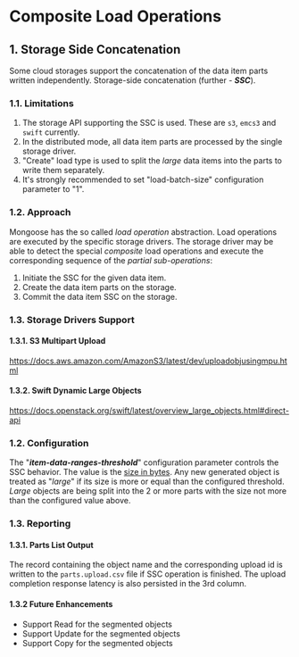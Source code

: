 # Composite Load Operations

## 1. Storage Side Concatenation

Some cloud storages support the concatenation of the data item parts written independently.
Storage-side concatenation (further - ***SSC***).

### 1.1. Limitations

1. The storage API supporting the SSC is used. These are `s3`, `emcs3` and `swift` currently.
2. In the distributed mode, all data item parts are processed by the single storage driver.
3. "Create" load type is used to split the *large* data items into the parts to write them
 separately.
4. It's strongly recommended to set "load-batch-size" configuration parameter to "1".

### 1.2. Approach

Mongoose has the so called *load operation* abstraction. Load operations are executed by the specific storage
drivers. The storage driver may be able to detect the special *composite* load operations and execute the
corresponding sequence of the *partial sub-operations*:

1. Initiate the SSC for the given data item.
2. Create the data item parts on the storage.
3. Commit the data item SSC on the storage.

### 1.3. Storage Drivers Support

#### 1.3.1. S3 Multipart Upload

https://docs.aws.amazon.com/AmazonS3/latest/dev/uploadobjusingmpu.html

#### 1.3.2. Swift Dynamic Large Objects

https://docs.openstack.org/swift/latest/overview_large_objects.html#direct-api

### 1.2. Configuration

The "***item-data-ranges-threshold***" configuration parameter controls the SSC behavior.
The value is the [size in bytes](../../../../interfaces/input/configuration#122-size). Any new generated object is
treated as "*large*" if its size is more or equal than the configured threshold. *Large* objects are
being split into the 2 or more parts with the size not more than the configured value above.

### 1.3. Reporting

#### 1.3.1. Parts List Output

The record containing the object name and the corresponding upload id is written to the
`parts.upload.csv` file if SSC operation is finished. The upload completion response latency is also
persisted in the 3rd column.

#### 1.3.2 Future Enhancements

* Support Read for the segmented objects
* Support Update for the segmented objects
* Support Copy for the segmented objects
